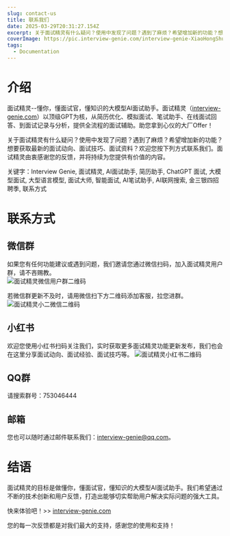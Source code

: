 ```yaml
---
slug: contact-us
title: 联系我们
date: 2025-03-29T20:31:27.154Z
excerpt: 关于面试精灵有什么疑问？使用中发现了问题？遇到了麻烦？希望增加新的功能？想要获取最新的面试动向、面试技巧、面试资料？欢迎您按下列方式联系我们。面试精灵由衷感谢您的反馈，并将持续为您提供有价值的内容。
coverImage: https://pic.interview-genie.com/interview-genie-XiaoHongShu.jpg
tags:
  - Documentation
---
```


# 介绍
面试精灵--懂你，懂面试官，懂知识的大模型AI面试助手。面试精灵（[interview-genie.com](https://interview-genie.com)）以顶级GPT为核，从简历优化、模拟面试、笔试助手、在线面试回答、到面试记录与分析，提供全流程的面试辅助。助您拿到心仪的大厂Offer！

关于面试精灵有什么疑问？使用中发现了问题？遇到了麻烦？希望增加新的功能？想要获取最新的面试动向、面试技巧、面试资料？欢迎您按下列方式联系我们。面试精灵由衷感谢您的反馈，并将持续为您提供有价值的内容。

关键字：Interview Genie, 面试精灵, AI面试助手, 简历助手, ChatGPT 面试, 大模型面试, 大型语言模型, 面试大师, 智能面试, AI笔试助手, AI联网搜索, 金三银四招聘季, 联系方式

# 联系方式
## 微信群
如果您有任何功能建议或遇到问题，我们邀请您通过微信扫码，加入面试精灵用户群，请不吝赐教。  
![面试精灵微信用户群二维码](https://pic.interview-genie.com/interview-genie-WeixinGroup-xs-20250903.jpg)

若微信群更新不及时，请用微信扫下方二维码添加客服，拉您进群。
![面试精灵小二微信二维码](https://pic.interview-genie.com/interview-genie-Weixin-person-xs.png)

## 小红书
欢迎您使用小红书扫码关注我们，实时获取更多面试精灵功能更新发布，我们也会在这里分享面试动向、面试经验、面试技巧等。
![面试精灵小红书二维码](https://pic.interview-genie.com/interview-genie-XiaoHongShu.jpg)

## QQ群
请搜索群号：753046444

## 邮箱
您也可以随时通过邮件联系我们：[interview-genie@qq.com](mailto:interview-genie@qq.com)。

# 结语
面试精灵的目标是做懂你，懂面试官，懂知识的大模型AI面试助手。我们希望通过不断的技术创新和用户反馈，打造出能够切实帮助用户解决实际问题的强大工具。

快来体验吧！>> [interview-genie.com](https://interview-genie.com)

您的每一次反馈都是对我们最大的支持，感谢您的使用和支持！
